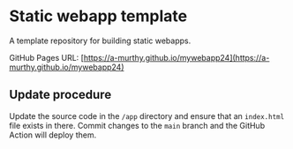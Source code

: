 # Static webapp template

A template repository for building static webapps.

GitHub Pages URL: [https://a-murthy.github.io/mywebapp24](https://a-murthy.github.io/mywebapp24)

## Update procedure

Update the source code in the `/app` directory and ensure that an `index.html` file exists in there. Commit changes to the `main` branch and the GitHub Action will deploy them.